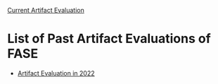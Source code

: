 [Current Artifact Evaluation](./index.html)

# List of Past Artifact Evaluations of FASE
- [Artifact Evaluation in 2022](fase-ae-2022.html)
